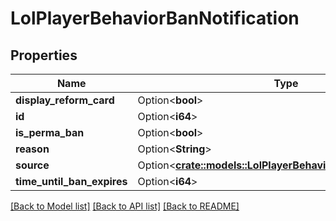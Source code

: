 # LolPlayerBehaviorBanNotification

## Properties

Name | Type | Description | Notes
------------ | ------------- | ------------- | -------------
**display_reform_card** | Option<**bool**> |  | [optional]
**id** | Option<**i64**> |  | [optional]
**is_perma_ban** | Option<**bool**> |  | [optional]
**reason** | Option<**String**> |  | [optional]
**source** | Option<[**crate::models::LolPlayerBehaviorNotificationSource**](LolPlayerBehaviorNotificationSource.md)> |  | [optional]
**time_until_ban_expires** | Option<**i64**> |  | [optional]

[[Back to Model list]](../README.md#documentation-for-models) [[Back to API list]](../README.md#documentation-for-api-endpoints) [[Back to README]](../README.md)


